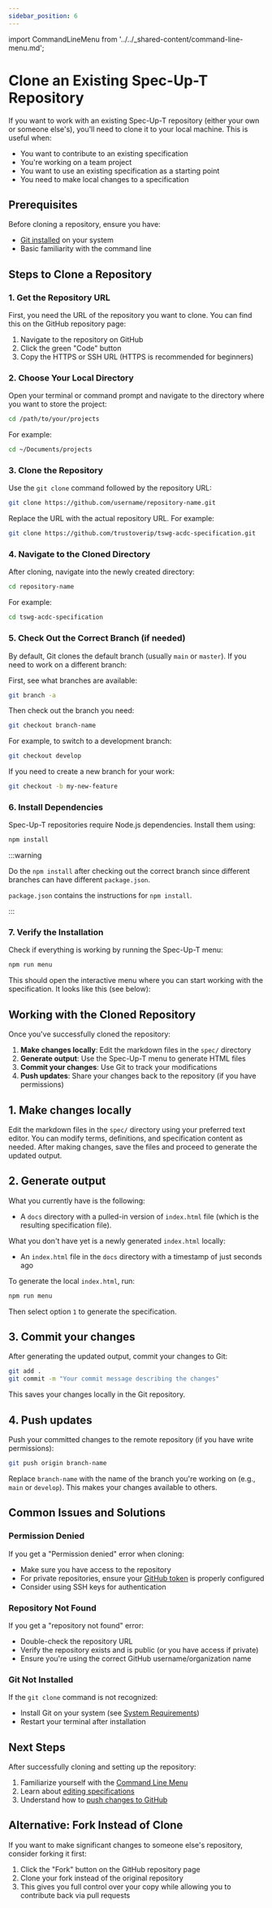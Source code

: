 ```yaml
---
sidebar_position: 6
---
```


import CommandLineMenu from '../../_shared-content/command-line-menu.md';

# Clone an Existing Spec-Up-T Repository

If you want to work with an existing Spec-Up-T repository (either your own or someone else's), you'll need to clone it to your local machine. This is useful when:

- You want to contribute to an existing specification
- You're working on a team project
- You want to use an existing specification as a starting point
- You need to make local changes to a specification

## Prerequisites

Before cloning a repository, ensure you have:

- [Git installed](system-requirements.md) on your system
- Basic familiarity with the command line

## Steps to Clone a Repository

### 1. Get the Repository URL

First, you need the URL of the repository you want to clone. You can find this on the GitHub repository page:

1. Navigate to the repository on GitHub
2. Click the green "Code" button
3. Copy the HTTPS or SSH URL (HTTPS is recommended for beginners)

### 2. Choose Your Local Directory

Open your terminal or command prompt and navigate to the directory where you want to store the project:

```bash
cd /path/to/your/projects
```

For example:

```bash
cd ~/Documents/projects
```

### 3. Clone the Repository

Use the `git clone` command followed by the repository URL:

```bash
git clone https://github.com/username/repository-name.git
```

Replace the URL with the actual repository URL. For example:

```bash
git clone https://github.com/trustoverip/tswg-acdc-specification.git

```

### 4. Navigate to the Cloned Directory

After cloning, navigate into the newly created directory:

```bash
cd repository-name
```

For example:

```bash
cd tswg-acdc-specification
```

### 5. Check Out the Correct Branch (if needed)

By default, Git clones the default branch (usually `main` or `master`). If you need to work on a different branch:

First, see what branches are available:

```bash
git branch -a
```

Then check out the branch you need:

```bash
git checkout branch-name
```

For example, to switch to a development branch:

```bash
git checkout develop
```

If you need to create a new branch for your work:

```bash
git checkout -b my-new-feature
```

### 6. Install Dependencies

Spec-Up-T repositories require Node.js dependencies. Install them using:

```bash
npm install
```

:::warning

Do the `npm install` after checking out the correct branch since different branches can have different `package.json`.

`package.json` contains the instructions for `npm install`.

:::

### 7. Verify the Installation

Check if everything is working by running the Spec-Up-T menu:

```bash
npm run menu
```

This should open the interactive menu where you can start working with the specification. It looks like this (see below):

<CommandLineMenu />

## Working with the Cloned Repository

Once you've successfully cloned the repository:

1. **Make changes locally**: Edit the markdown files in the `spec/` directory
2. **Generate output**: Use the Spec-Up-T menu to generate HTML files
3. **Commit your changes**: Use Git to track your modifications
4. **Push updates**: Share your changes back to the repository (if you have permissions)

## 1. Make changes locally

Edit the markdown files in the `spec/` directory using your preferred text editor. You can modify terms, definitions, and specification content as needed. After making changes, save the files and proceed to generate the updated output.

## 2. Generate output

What you currently have is the following:

- A `docs` directory with a pulled-in version of `index.html` file (which is the resulting specification file).

What you don't have yet is a newly generated `index.html` locally:

- An `index.html` file in the `docs` directory with a timestamp of just seconds ago

To generate the local `index.html`, run:

```bash
npm run menu
```

Then select option `1` to generate the specification.

## 3. Commit your changes

After generating the updated output, commit your changes to Git:

```bash
git add .
git commit -m "Your commit message describing the changes"
```

This saves your changes locally in the Git repository.

## 4. Push updates

Push your committed changes to the remote repository (if you have write permissions):

```bash
git push origin branch-name
```

Replace `branch-name` with the name of the branch you're working on (e.g., `main` or `develop`). This makes your changes available to others.


## Common Issues and Solutions

### Permission Denied

If you get a "Permission denied" error when cloning:

- Make sure you have access to the repository
- For private repositories, ensure your [GitHub token](../github-token.md) is properly configured
- Consider using SSH keys for authentication

### Repository Not Found

If you get a "repository not found" error:

- Double-check the repository URL
- Verify the repository exists and is public (or you have access if private)
- Ensure you're using the correct GitHub username/organization name

### Git Not Installed

If the `git clone` command is not recognized:

- Install Git on your system (see [System Requirements](system-requirements.md))
- Restart your terminal after installation

## Next Steps

After successfully cloning and setting up the repository:

1. Familiarize yourself with the [Command Line Menu](../../user-interface-overview/command-line-menu.md)
2. Learn about [editing specifications](../../spec-up-t-editor/intro.md)
3. Understand how to [push changes to GitHub](push-to-github.md)

## Alternative: Fork Instead of Clone

If you want to make significant changes to someone else's repository, consider forking it first:

1. Click the "Fork" button on the GitHub repository page
2. Clone your fork instead of the original repository
3. This gives you full control over your copy while allowing you to contribute back via pull requests
